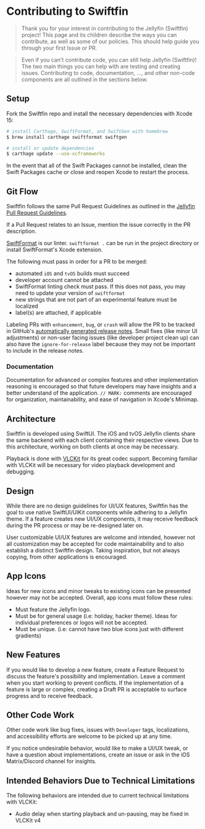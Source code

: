 # Contributing to Swiftfin

> Thank you for your interest in contributing to the Jellyfin (Swiftfin) project! This page and its children describe the ways you can contribute, as well as some of our policies. This should help guide you through your first Issue or PR.

> Even if you can't contribute code, you can still help Jellyfin (Swiftfin)! The two main things you can help with are testing and creating issues. Contributing to code, documentation, ..., and other non-code components are all outlined in the sections below.

## Setup

Fork the Swiftfin repo and install the necessary dependencies with Xcode 15:

```bash
# install Carthage, SwiftFormat, and SwiftGen with homebrew
$ brew install carthage swiftformat swiftgen

# install or update dependencies
$ carthage update --use-xcframeworks
```

In the event that all of the Swift Packages cannot be installed, clean the Swift Packages cache or close and reopen Xcode to restart the process.

## Git Flow

Swiftfin follows the same Pull Request Guidelines as outlined in the [Jellyfin Pull Request Guidelines](https://jellyfin.org/docs/general/contributing/development.html#pull-request-guidelines).

If a Pull Request relates to an Issue, mention the issue correctly in the PR description.

[SwiftFormat](https://github.com/nicklockwood/SwiftFormat) is our linter. `swiftformat .` can be run in the project directory or install SwiftFormat's Xcode extension.

The following must pass in order for a PR to be merged:
- automated `iOS` and `tvOS` builds must succeed
- developer account cannot be attached
- SwiftFormat linting check must pass. If this does not pass, you may need to update your version of `swiftformat`
- new strings that are not part of an experimental feature must be localized
- label(s) are attached, if applicable

Labeling PRs with `enhancement`, `bug`, or `crash` will allow the PR to be tracked in GitHub's [automatically generated release notes](https://docs.github.com/en/repositories/releasing-projects-on-github/automatically-generated-release-notes). Small fixes (like minor UI adjustments) or non-user facing issues (like developer project clean up) can also have the `ignore-for-release` label because they may not be important to include in the release notes.

### Documentation
Documentation for advanced or complex features and other implementation reasoning is encouraged so that future developers may have insights and a better understand of the application. `// MARK:` comments are encouraged for organization, maintainability, and ease of navigation in Xcode's Minimap.

## Architecture

Swiftfin is developed using SwiftUI. The iOS and tvOS Jellyfin clients share the same backend with each client containing their respective views. Due to this architecture, working on both clients at once may be necessary.

Playback is done with [VLCKit](https://code.videolan.org/videolan/VLCKit) for its great codec support. Becoming familiar with VLCKit will be necessary for video playback development and debugging.

## Design

While there are no design guidelines for UI/UX features, Swiftfin has the goal to use native SwiftUI/UIKit components while adhering to a Jellyfin theme. If a feature creates new UI/UX components, it may receive feedback during the PR process or may be re-designed later on.

User customizable UI/UX features are welcome and intended, however not all customization may be accepted for code maintainability and to also establish a distinct Swiftfin design. Taking inspiration, but not always copying, from other applications is encouraged.

## App Icons

Ideas for new icons and minor tweaks to existing icons can be presented however may not be accepted. Overall, app icons must follow these rules:

- Must feature the Jellyfin logo.
- Must be for general usage (i.e: holiday, hacker theme). Ideas for individual preferences or logos will not be accepted.
- Must be unique. (i.e: cannot have two blue icons just with different gradients)

## New Features

If you would like to develop a new feature, create a Feature Request to discuss the feature's possibility and implementation. Leave a comment when you start working to prevent conflicts. If the implementation of a feature is large or complex, creating a Draft PR is acceptable to surface progress and to receive feedback.

## Other Code Work

Other code work like bug fixes, issues with `Developer` tags, localizations, and accessibility efforts are welcome to be picked up at any time.

If you notice undesirable behavior, would like to make a UI/UX tweak, or have a question about implementations, create an issue or ask in the iOS Matrix/Discord channel for insights.

## Intended Behaviors Due to Technical Limitations

The following behaviors are intended due to current technical limitations with VLCKit:

- Audio delay when starting playback and un-pausing, may be fixed in VLCKit v4
